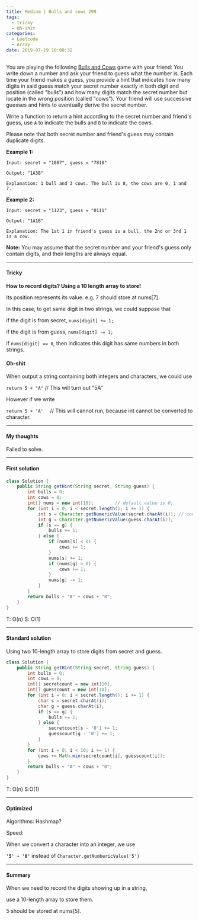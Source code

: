 ```yaml
---
title: Medium | Bulls and cows 299
tags:
  - tricky
  - Oh-shit
categories:
  - Leetcode
  - Array
date: 2019-07-19 10:08:32
---
```


You are playing the following [Bulls and Cows](https://en.wikipedia.org/wiki/Bulls_and_Cows) game with your friend: You write down a number and ask your friend to guess what the number is. Each time your friend makes a guess, you provide a hint that indicates how many digits in said guess match your secret number exactly in both digit and position (called "bulls") and how many digits match the secret number but locate in the wrong position (called "cows"). Your friend will use successive guesses and hints to eventually derive the secret number.

Write a function to return a hint according to the secret number and friend's guess, use `A` to indicate the bulls and `B` to indicate the cows. 

Please note that both secret number and friend's guess may contain duplicate digits.

<!--more-->

**Example 1:**

```
Input: secret = "1807", guess = "7810"

Output: "1A3B"

Explanation: 1 bull and 3 cows. The bull is 8, the cows are 0, 1 and 7.
```

**Example 2:**

```
Input: secret = "1123", guess = "0111"

Output: "1A1B"

Explanation: The 1st 1 in friend's guess is a bull, the 2nd or 3rd 1 is a cow.
```

**Note:** You may assume that the secret number and your friend's guess only contain digits, and their lengths are always equal.

---

#### Tricky 

**How to record digits? Using a 10 length array to store!**

Its position represents its value. e.g. 7 should store at nums[7].

In this case, to get same digit in two strings, we could suppose that

if the digit is from secret, `nums[digit] += 1;`

if the digit is from guess, `nums[digit] -= 1;`

if `nums[digit] == 0`, then indicates this digit has same numbers in both strings. 

#### Oh-shit

When output a string containing both integers and characters, we could use 

`return 5 + "A"`    // This will turn out "5A"

However if we write

`return 5 + 'A'  `  // This will cannot run, because int cannot be converted to character.

---

#### My thoughts 

Failed to solve.

---

#### First solution 

```java
class Solution {
    public String getHint(String secret, String guess) {
        int bulls = 0;
        int cows = 0;
        int[] nums = new int[10];        // default value is 0;
        for (int i = 0; i < secret.length(); i += 1) {
            int s = Character.getNumericValue(secret.charAt(i)); // convert '3' to 3
            int g = Character.getNumericValue(guess.charAt(i));
            if (s == g) {
                bulls += 1;
            } else {
                if (nums[s] < 0) {
                    cows += 1;
                }
                nums[s] += 1;
                if (nums[g] > 0) {
                    cows += 1;
                }
                nums[g] -= 1;
            }
        }
        return bulls + "A" + cows + "B";
    }
}
```

T: O(n) S: O(1)

---

#### Standard solution 

Using two 10-length array to store digits from secret and guess.

```java
class Solution {
    public String getHint(String secret, String guess) {
        int bulls = 0;
        int cows = 0;
        int[] secretcount = new int[10];
        int[] guesscount = new int[10];
        for (int i = 0; i < secret.length(); i += 1) {
            char s = secret.charAt(i);
            char g = guess.charAt(i);
            if (s == g) {
                bulls += 1;
            } else {
                secretcount[s - '0'] += 1;
                guesscount[g - '0'] += 1;
            }
        }
        for (int i = 0; i < 10; i += 1) {
            cows += Math.min(secretcount[i], guesscount[i]);
        }
        return bulls + "A" + cows + "B";
    }
}
```

T: O(n) S:O(1)

---

#### Optimized 

Algorithms: Hashmap?

Speed: 

When we convert a character into an integer, we use

**`'5' - '0'`** instead of `Character.getNumbericValue('5')`

---

#### Summary 

When we need to record the digits showing up in a string,

use a 10-length array to store them. 

5 should be stored at nums[5].